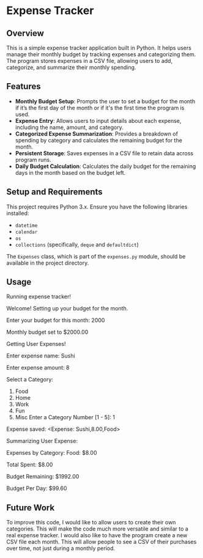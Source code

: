 # Expense Tracker

## Overview
This is a simple expense tracker application built in Python. It helps users manage their monthly budget by tracking expenses and categorizing them. The program stores expenses in a CSV file, allowing users to add, categorize, and summarize their monthly spending.

## Features
- **Monthly Budget Setup**: Prompts the user to set a budget for the month if it’s the first day of the month or if it's the first time the program is used.
- **Expense Entry**: Allows users to input details about each expense, including the name, amount, and category.
- **Categorized Expense Summarization**: Provides a breakdown of spending by category and calculates the remaining budget for the month.
- **Persistent Storage**: Saves expenses in a CSV file to retain data across program runs.
- **Daily Budget Calculation**: Calculates the daily budget for the remaining days in the month based on the budget left.

## Setup and Requirements
This project requires Python 3.x. Ensure you have the following libraries installed:
- `datetime`
- `calendar`
- `os`
- `collections` (specifically, `deque` and `defaultdict`)

The `Expenses` class, which is part of the `expenses.py` module, should be available in the project directory.

## Usage

Running expense tracker!

Welcome! Setting up your budget for the month.

Enter your budget for this month: 2000

Monthly budget set to $2000.00

Getting User Expenses!

Enter expense name: Sushi

Enter expense amount: 8

Select a Category: 
  1. Food
  2. Home
  3. Work
  4. Fun
  5. Misc
Enter a Category Number [1 - 5]: 1

Expense saved: <Expense: Sushi,8.00,Food>

Summarizing User Expense:

Expenses by Category:
  Food: $8.00
  
Total Spent: $8.00

Budget Remaining: $1992.00

Budget Per Day:  $99.60

## Future Work
To improve this code, I would like to allow users to create their own categories. This will make the code much more versatile and similar to a real expense tracker. I would also like to have the program create a new CSV file each month. This will allow people to see a CSV of their purchases over time, not just during a monthly period. 
